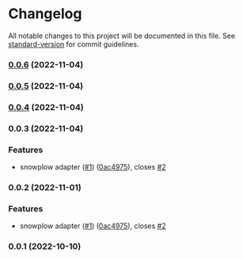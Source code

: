 # Changelog

All notable changes to this project will be documented in this file. See [standard-version](https://github.com/conventional-changelog/standard-version) for commit guidelines.

### [0.0.6](https://github.com/rudderlabs/rudder-snowplow-migrator-js-sdk/compare/v0.0.4...v0.0.6) (2022-11-04)

### [0.0.5](https://github.com/rudderlabs/rudder-snowplow-migrator-js-sdk/compare/v0.0.3...v0.0.5) (2022-11-04)

### [0.0.4](https://github.com/rudderlabs/rudder-snowplow-migrator-js-sdk/compare/v0.0.2...v0.0.4) (2022-11-04)

### 0.0.3 (2022-11-04)


### Features

* snowplow adapter  ([#1](https://github.com/rudderlabs/rudder-snowplow-migrator-js-sdk/issues/1)) ([0ac4975](https://github.com/rudderlabs/rudder-snowplow-migrator-js-sdk/commit/0ac497521244fec388fe24eadf901b894c0eede7)), closes [#2](https://github.com/rudderlabs/rudder-snowplow-migrator-js-sdk/issues/2)

### 0.0.2 (2022-11-01)


### Features

* snowplow adapter  ([#1](https://github.com/rudderlabs/rudder-snowplow-migrator-js-sdk/issues/1)) ([0ac4975](https://github.com/rudderlabs/rudder-snowplow-migrator-js-sdk/commit/0ac497521244fec388fe24eadf901b894c0eede7)), closes [#2](https://github.com/rudderlabs/rudder-snowplow-migrator-js-sdk/issues/2)

### 0.0.1 (2022-10-10)
